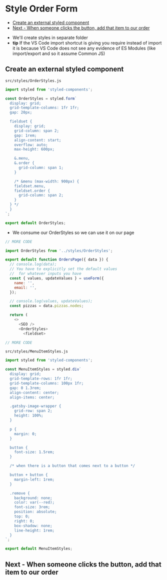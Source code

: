 # Style Order Form
<!-- MarkdownTOC -->

- [Create an external styled component](#create-an-external-styled-component)
- [Next - When someone clicks the button, add that item to our order](#next---when-someone-clicks-the-button-add-that-item-to-our-order)

<!-- /MarkdownTOC -->

* We'll create styles in separate folder
* **tip** If the VS Code import shortcut is giving you require instead of import it is because VS Code does not see any evidence of ES Modules (like import/export and so it assume Common JS)

## Create an external styled component
`src/styles/OrderStyles.js`

```js
import styled from 'styled-components';

const OrderStyles = styled.form`
  display: grid;
  grid-template-columns: 1fr 1fr;
  gap: 20px;

  fieldset {
    display: grid;
    grid-column: span 2;
    gap: 1rem;
    align-content: start;
    overflow: auto;
    max-height: 600px;

    &.menu,
    &.order {
      grid-column: span 1;
    }

    /* &menu (max-width: 900px) {
    fieldset.menu,
    fieldset.order {
      grid-column: span 2;
    }
  } */
  }
`;

export default OrderStyles;
```

* We consume our OrderStyles so we can use it on our page

```js
// MORE CODE

import OrderStyles from '../styles/OrderStyles';

export default function OrdersPage({ data }) {
  // console.log(data);
  // You have to explicitly set the default values
  //  for whatever inputs you have
  const { values, updateValues } = useForm({
    name: '',
    email: '',
  });

  // console.log(values, updateValues);
  const pizzas = data.pizzas.nodes;

  return (
    <>
      <SEO />
      <OrderStyles>
        <fieldset>

// MORE CODE
```

`src/styles/MenuItemStyles.js`

```js
import styled from 'styled-components';

const MenuItemStyles = styled.div`
  display: grid;
  grid-template-rows: 1fr 1fr;
  grid-template-columns: 100px 1fr;
  gap: 0 1.3rem;
  align-content: center;
  align-items: center;

  .gatsby-image-wrapper {
    grid-row: span 2;
    height: 100%;
  }

  p {
    margin: 0;
  }

  button {
    font-size: 1.5rem;
  }

  /* when there is a button that comes next to a button */

  button + button {
    margin-left: 1rem;
  }

  .remove {
    background: none;
    color: var(--red);
    font-size: 3rem;
    position: absolute;
    top: 0;
    right: 0;
    box-shadow: none;
    line-height: 1rem;
  }
`;

export default MenuItemStyles;
```

## Next - When someone clicks the button, add that item to our order
